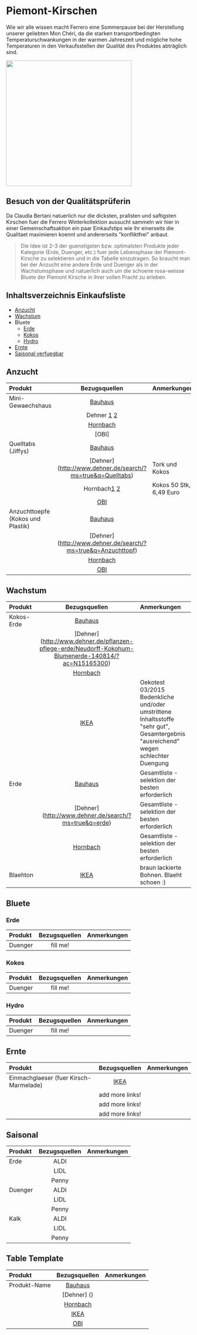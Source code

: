 # Piemont-Kirschen

Wie wir alle wissen macht Ferrero eine Sommerpause bei der Herstellung unserer geliebten Mon Chéri, da die starken transportbedingten Temperaturschwankungen in der warmen Jahreszeit und mögliche hohe Temperaturen in den Verkaufsstellen der Qualität des Produktes abträglich sind.

<img src="http://lexikon.huettenhilfe.de/uploads/pics/Kirschensuess2.jpg" width='342px'>

## Besuch von der Qualitätsprüferin

Da Claudia Bertani natuerlich nur die dicksten, prallsten und saftigsten Kirschen fuer die Ferrero Winterkollektion aussucht sammeln wir hier in einer Gemeinschaftsaktion ein paar Einkaufstips wie ihr einerseits die Qualitaet maximieren koennt und andererseits "konfliktfrei" anbaut.

> Die Idee ist 2-3 der guenstigsten bzw. optimalsten Produkte jeder Kategorie (Erde, Duenger, etc.) fuer jede Lebensphase der Piemont-Kirsche zu selektieren und in die Tabelle einzutragen. So braucht man bei der Anzucht eine andere Erde und Duenger als in der Wachstumsphase und natuerlich auch um die schoene rosa-weisse Bluete der Piemont Kirsche in ihrer vollen Pracht zu erleben. 


## Inhaltsverzeichnis Einkaufsliste

- [Anzucht](#anzucht)
- [Wachstum](#wachstum)
- Bluete
	- [Erde](#erde)
	- [Kokos](#kokos)
	- [Hydro](#hydro)
- [Ernte](#ernte)
- [Saisonal verfuegbar](#saisonal)







## Anzucht

| Produkt       | Bezugsquellen   | Anmerkungen |
| :------------ |:---------------:| :-----|
| Mini-Gewaechshaus | [Bauhaus](https://www.bauhaus.info/suche/produkte?q=mini+gewaechshaus) ||
||Dehner [1](http://www.dehner.de/search/?ms=true&q=mini+gewaechs) [2](http://www.dehner.de/pflanzen-pflege-aussaat-anzucht/Dehner-Mini-Treibhaus-Eleanor-26-x-11-x-7-cm-1909399/)||
||[Hornbach](https://www.hornbach.de/shop/suche/sortiment/treibhaus)||
||[OBI]||
| Quelltabs (Jiffys) | [Bauhaus]() ||
||[Dehner] (http://www.dehner.de/search/?ms=true&q=Quelltabs) | Tork und Kokos |
||Hornbach[1](https://www.hornbach.de/shop/Kokos-Quelltabs-50-Stk/5643238/artikel.html) [2](https://www.hornbach.de/shop/suche/sortiment/quelltopf) |Kokos 50 Stk, 6,49 Euro|
||[OBI]()||
| Anzuchttoepfe (Kokos und Plastik) | [Bauhaus](https://www.bauhaus.info/suche/produkte?q=Anzuchttopf) ||
||[Dehner] (http://www.dehner.de/search/?ms=true&q=Anzuchttopf) ||
||[Hornbach](https://www.hornbach.de/shop/suche/sortiment/anzuchttopf) ||
||[OBI]()||




## Wachstum
| Produkt       | Bezugsquellen   | Anmerkungen |
| :------------ |:---------------:| :-----|
| Kokos-Erde | [Bauhaus](https://www.bauhaus.info/blumenerde/neudorff-blumenerde-kokohum-/p/16980258?continueUrl=/suche/produkte?q%3Dkoko%2Berde) ||
||[Dehner] (http://www.dehner.de/pflanzen-pflege-erde/Neudorff-Kokohum-Blumenerde-140814/?ac=N15165300) ||
||[Hornbach](https://www.hornbach.de/shop/Blumenerde-Neudorff-Kokohum-7-Liter/1723893/artikel.html)| |
||[IKEA](http://www.ikea.com/de/de/catalog/products/90231416)| Oekotest 03/2015 Bedenkliche und/oder umstrittene Inhaltsstoffe "sehr gut", Gesamtergebnis "ausreichend" wegen schlechter Duengung |
| Erde | [Bauhaus](https://www.bauhaus.info/suche/produkte?q=erde) |Gesamtliste - selektion der besten erforderlich |
||[Dehner] (http://www.dehner.de/search/?ms=true&q=erde) |Gesamtliste - selektion der besten erforderlich |
||[Hornbach](https://www.hornbach.de/shop/suche/sortiment/Erde)| Gesamtliste - selektion der besten erforderlich |
| Blaehton |[IKEA](http://www.ikea.com/de/de/catalog/products/60287103/)| braun lackierte Bohnen. Blaeht schoen :) |




## Bluete

### Erde
| Produkt       | Bezugsquellen   | Anmerkungen |
| :------------ |:---------------:| :-----|
| Duenger       |       fill me!          |             |

### Kokos
| Produkt       | Bezugsquellen   | Anmerkungen |
| :------------ |:---------------:| :-----|
| Duenger       |       fill me!          |             |

### Hydro
| Produkt       | Bezugsquellen   | Anmerkungen |
| :------------ |:---------------:| :-----|
| Duenger       |       fill me!          |             |




## Ernte
| Produkt       | Bezugsquellen   | Anmerkungen |
| :------------ |:---------------:| :-----|
| Einmachglaeser (fuer Kirsch-Marmelade) | [IKEA](http://www.ikea.com/de/de/catalog/categories/series/24046/) ||
|| add more links! ||
|| add more links! ||
|| add more links! ||




## Saisonal
| Produkt       | Bezugsquellen   | Anmerkungen |
| :------------ |:---------------:| :-----|
| Erde | ALDI ||
|| LIDL ||
|| Penny ||
| Duenger | ALDI ||
|| LIDL ||
|| Penny ||
| Kalk | ALDI ||
|| LIDL ||
|| Penny ||



## Table Template
| Produkt       | Bezugsquellen   | Anmerkungen |
| :------------ |:---------------:| :-----|
| Produkt-Name | [Bauhaus]() ||
||[Dehner] () ||
||[Hornbach]()||
||[IKEA]()||
||[OBI]()||


